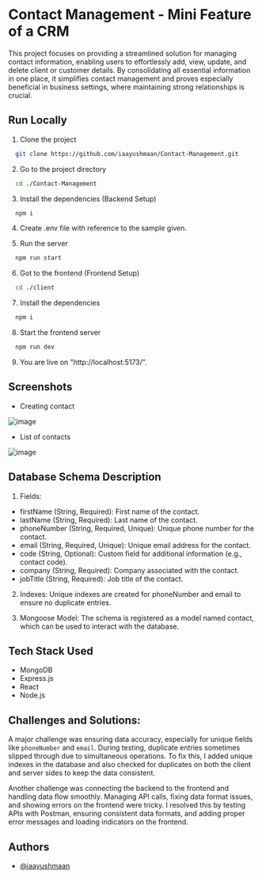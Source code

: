 # Contact Management - Mini Feature of a CRM


This project focuses on providing a streamlined solution for managing contact information, enabling users to effortlessly add, view, update, and delete client or customer details. By consolidating all essential information in one place, it simplifies contact management and proves especially beneficial in business settings, where maintaining strong relationships is crucial.





## Run Locally

1. Clone the project

```bash
  git clone https://github.com/iaayushmaan/Contact-Management.git
```

2. Go to the project directory

```bash
  cd ./Contact-Management
```
3. Install the dependencies (Backend Setup)

```bash
  npm i
```
4. Create .env file with reference to the sample given.

5. Run the server
```bash
  npm run start
```
6. Got to the frontend (Frontend Setup)
```bash
  cd ./client
```
7. Install the dependencies

```bash
  npm i
```
8. Start the frontend server

```bash
  npm run dev
```
9. You are live on "http://localhost:5173/".


## Screenshots

- Creating contact

![image](https://github.com/user-attachments/assets/3876cf10-0f5d-47cb-9472-e6dcd9121ce9)

- List of contacts

![image](https://github.com/user-attachments/assets/b6eba267-c24f-475b-adf3-c66e999b27c4)

## Database Schema Description

1. Fields:

- firstName (String, Required): First name of the contact.
- lastName (String, Required): Last name of the contact.
- phoneNumber (String, Required, Unique): Unique phone number for the contact.
- email (String, Required, Unique): Unique email address for the contact.
- code (String, Optional): Custom field for additional information (e.g., contact code).
- company (String, Required): Company associated with the contact.
- jobTitle (String, Required): Job title of the contact.

2. Indexes:
  Unique indexes are created for phoneNumber and email to ensure no duplicate entries.

3. Mongoose Model:
The schema is registered as a model named contact, which can be used to interact with the database.
## Tech Stack Used
- MongoDB
- Express.js
- React
- Node.js
## Challenges and Solutions:

A major challenge was ensuring data accuracy, especially for unique fields like `phoneNumber` and `email`. During testing, duplicate entries sometimes slipped through due to simultaneous operations. To fix this, I added unique indexes in the database and also checked for duplicates on both the client and server sides to keep the data consistent.

Another challenge was connecting the backend to the frontend and handling data flow smoothly. Managing API calls, fixing data format issues, and showing errors on the frontend were tricky. I resolved this by testing APIs with Postman, ensuring consistent data formats, and adding proper error messages and loading indicators on the frontend.


## Authors

- [@iaayushmaan](https://www.github.com/iaayushmaan)

